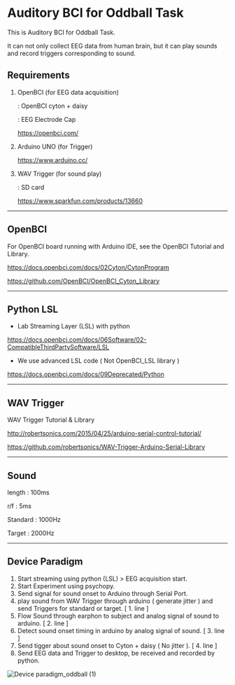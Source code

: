 # Auditory BCI for Oddball Task

This is Auditory BCI for Oddball Task.

It can not only collect EEG data from human brain, but it can play sounds and record triggers corresponding to sound.


## Requirements

1. OpenBCI (for EEG data acquisition)

    : OpenBCI cyton + daisy

    : EEG Electrode Cap

    https://openbci.com/

2. Arduino UNO (for Trigger)

    https://www.arduino.cc/

3. WAV Trigger (for sound play)

    : SD card

    https://www.sparkfun.com/products/13660

---------------------------

## OpenBCI 

For OpenBCI board running with Arduino IDE, see the OpenBCI Tutorial and Library.

https://docs.openbci.com/docs/02Cyton/CytonProgram

https://github.com/OpenBCI/OpenBCI_Cyton_Library

------------------------------

## Python LSL

- Lab Streaming Layer (LSL) with python

https://docs.openbci.com/docs/06Software/02-CompatibleThirdPartySoftware/LSL

+ We use advanced LSL code ( Not OpenBCI_LSL library )

https://docs.openbci.com/docs/09Deprecated/Python

-------------------------------

## WAV Trigger

WAV Trigger Tutorial & Library

http://robertsonics.com/2015/04/25/arduino-serial-control-tutorial/

https://github.com/robertsonics/WAV-Trigger-Arduino-Serial-Library

---------------------------------

## Sound

length : 100ms

r/f : 5ms

Standard : 1000Hz

Target : 2000Hz


------------------------------
## Device Paradigm

1. Start streaming using python (LSL) > EEG acquisition start.
2. Start Experiment using psychopy.
3. Send signal for sound onset to Arduino through Serial Port.
4. play sound from WAV Trigger through arduino ( generate jitter ) and send Triggers for standard or target. [ 1. line ]
5. Flow Sound through earphon to subject and analog signal of sound to arduino. [ 2. line ]
6. Detect sound onset timing in arduino by analog signal of sound. [ 3. line ]
7. Send tigger about sound onset to Cyton + daisy ( No jitter ). [ 4. line ]
8. Send EEG data and Trigger to desktop, be received and recorded by python.



![Device paradigm_oddball (1)](https://user-images.githubusercontent.com/85104167/120580345-fd92e100-c463-11eb-9166-1731674b8ad1.jpg)


